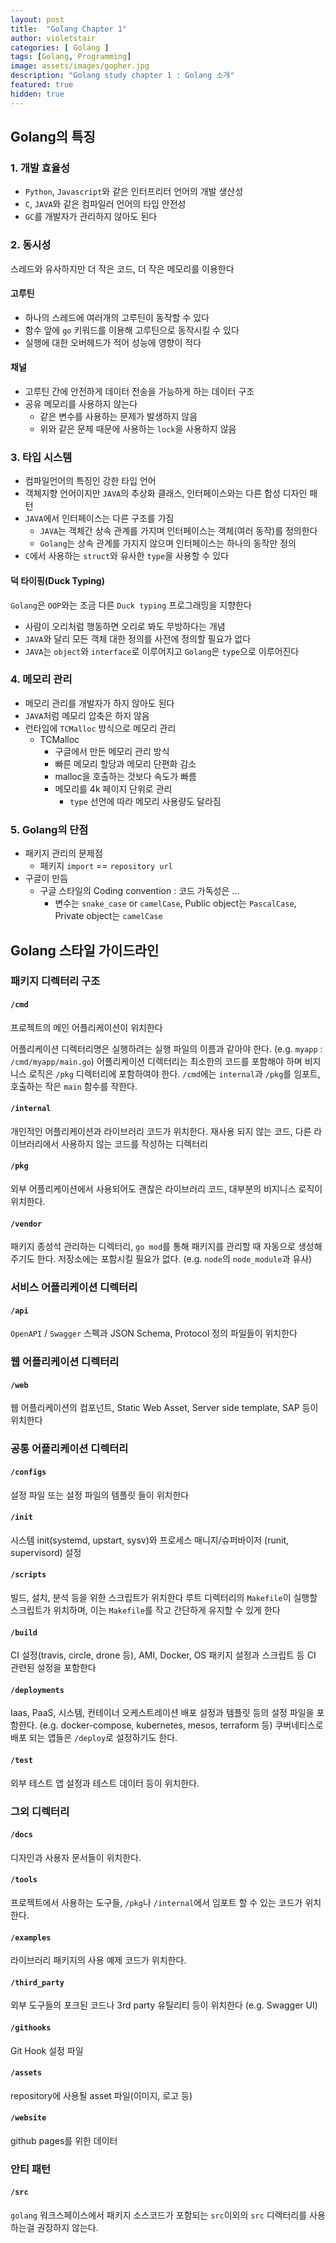 ```yaml
---
layout: post
title:  "Golang Chapter 1"
author: violetstair
categories: [ Golang ]
tags: [Golang, Programming]
image: assets/images/gopher.jpg
description: "Golang study chapter 1 : Golang 소개"
featured: true
hidden: true
---
```


## Golang의 특징

### 1. 개발 효율성

* `Python`, `Javascript`와 같은 인터프리터 언어의 개발 생산성
* `C`, `JAVA`와 같은 컴파일러 언어의 타입 안전성
* `GC`를 개발자가 관리하지 않아도 된다

### 2. 동시성

스레드와 유사하지만 더 작은 코드, 더 작은 메모리를 이용한다

#### 고루틴

* 하나의 스레드에 여러개의 고루틴이 동작할 수 있다
* 함수 앞에 `go` 키워드를 이용해 고루틴으로 동작시킬 수 있다
* 실행에 대한 오버헤드가 적어 성능에 영향이 적다

#### 채널

* 고루틴 간에 안전하게 데이터 전송을 가능하게 하는 데이터 구조
* 공유 메모리를 사용하지 않는다
  * 같은 변수를 사용하는 문제가 발생하지 않음
  * 위와 같은 문제 때문에 사용하는 `lock`을 사용하지 않음

### 3. 타입 시스템

* 컴파일언어의 특징인 강한 타입 언어
* 객체지향 언어이지만 `JAVA`의 추상화 클래스, 인터페이스와는 다른 합성 디자인 패턴
* `JAVA`에서 인터페이스는 다른 구조를 가짐
  * `JAVA`는 객체간 상속 관계를 가지며 인터페이스는 객체(여러 동작)를 정의한다
  * `Golang`는 상속 관계를 가지지 않으며 인터페이스는 하나의 동작만 정의
* `C`에서 사용하는 `struct`와 유사한 `type`을 사용할 수 있다

#### 덕 타이핑(Duck Typing)

`Golang`은 `OOP`와는 조금 다른 `Duck typing` 프로그래밍을 지향한다

* 사람이 오리처럼 행동하면 오리로 봐도 무방하다는 개념
* `JAVA`와 달리 모든 객체 대한 정의를 사전에 정의할 필요가 없다
* `JAVA`는 `object`와 `interface`로 이루어지고 `Golang`은 `type`으로 이루어진다

### 4. 메모리 관리

* 메모리 관리를 개발자가 하지 않아도 된다
* `JAVA`처럼 메모리 압축은 하지 않음
* 런타임에 `TCMalloc` 방식으로 메모리 관리
  * TCMalloc
    * 구글에서 만든 메모리 관리 방식
    * 빠른 메모리 할당과 메모리 단편화 감소
    * malloc을 호출하는 것보다 속도가 빠름
    * 메모리를 4k 페이지 단위로 관리
      * `type` 선언에 따라 메모리 사용량도 달라짐

### 5. Golang의 단점

* 패키지 관리의 문제점
  * 패키지 `import` == `repository url`
* 구글이 만듬
  * 구글 스타일의 Coding convention : 코드 가독성은 ...
    * 변수는 `snake_case` or `camelCase`, Public object는 `PascalCase`, Private object는 `camelCase`

## Golang 스타일 가이드라인

### 패키지 디렉터리 구조

#### `/cmd`

프로젝트의 메인 어플리케이션이 위치한다

어플리케이션 디렉터리명은 실행하려는 실행 파일의 이름과 같아야 한다. (e.g. `myapp` : `/cmd/myapp/main.go`)
어플리케이션 디렉터리는 최소한의 코드를 포함해야 하며 비지니스 로직은 `/pkg` 디렉터리에 포함하여야 한다.
`/cmd`에는 `internal`과 `/pkg`를 임포트, 호출하는 작은 `main` 함수를 작한다.

#### `/internal`

개인적인 어플리케이션과 라이브러리 코드가 위치한다.
재사용 되지 않는 코드, 다른 라이브러리에서 사용하지 않는 코드를 작성하는 디렉터리

#### `/pkg`

외부 어플리케이션에서 사용되어도 괜찮은 라이브러리 코드, 대부분의 비지니스 로직이 위치한다.

#### `/vendor`

패키지 종성석 관리하는 디렉터리, `go mod`를 통해 패키지를 관리할 때 자동으로 생성해 주기도 한다.
저장소에는 포함시킬 필요가 없다.
(e.g. `node`의 `node_module`과 유사)

### 서비스 어플리케이션 디렉터리

#### `/api`

`OpenAPI` / `Swagger` 스펙과 JSON Schema, Protocol 정의 파일들이 위치한다

### 웹 어플리케이션 디렉터리

#### `/web`

웹 어플리케이션의 컴포넌트, Static Web Asset, Server side template, SAP 등이 위치한다

### 공통 어플리케이션 디렉터리

#### `/configs`

설정 파일 또는 설정 파일의 템플릿 들이 위치한다

#### `/init`

시스템 init(systemd, upstart, sysv)와 프로세스 매니지/슈퍼바이저 (runit, supervisord) 설정

#### `/scripts`

빌드, 설치, 분석 등을 위한 스크립트가 위치한다
루트 디렉터리의 `Makefile`이 실행할 스크립트가 위치하며, 이는 `Makefile`를 작고 간단하게 유지할 수 있게 한다

#### `/build`

CI 설정(travis, circle, drone 등), AMI, Docker, OS 패키지 설정과 스크립트 등 CI 관련된 설정을 포함한다

#### `/deployments`

Iaas, PaaS, 시스템, 컨테이너 오케스트레이션 배포 설정과 템플릿 등의 설정 파일을 포함한다.
(e.g. docker-compose, kubernetes, mesos, terraform 등)
쿠버네티스로 배포 되는 앱들은 `/deploy`로 설정하기도 한다.

#### `/test`

외부 테스트 앱 설정과 테스트 데이터 등이 위치한다.

### 그외 디렉터리

#### `/docs`

디자인과 사용자 문서들이 위치한다.

#### `/tools`

프로젝트에서 사용하는 도구들, `/pkg`나 `/internal`에서 임포트 할 수 있는 코드가 위치한다.

#### `/examples`

라이브러리 패키지의 사용 예제 코드가 위치한다.

#### `/third_party`

외부 도구들의 포크된 코드나 3rd party 유틸리티 등이 위치한다 (e.g. Swagger UI)

#### `/githooks`

Git Hook 설정 파일

#### `/assets`

repository에 사용될 asset 파일(이미지, 로고 등)

#### `/website`

github pages를 위한 데이터

### 안티 패턴

#### `/src`

`golang` 워크스페이스에서 패키지 소스코드가 포함되는 `src`이외의 `src` 디렉터리를 사용하는걸 권장하지 않는다.
